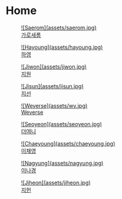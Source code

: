 # Home

<div class="home-grid" markdown="1">
<div markdown="1">
<a class="home-link" href="saerom/saerom-1" markdown="1">
<figure markdown="1">
![Saerom](assets/saerom.jpg)
<figcaption>가로새롬</figcaption>
</figure>
</a>
</div>
<div markdown="1">
<a class="home-link" href="hayoung/hayoung-1" markdown="1">
<figure markdown="1">
![Hayoung](assets/hayoung.jpg)
<figcaption>하영</figcaption>
</figure>
</a>
</div>
<div markdown="1">
<a class="home-link" href="jiwon/jiwon-1" markdown="1">
<figure markdown="1">
![Jiwon](assets/jiwon.jpg)
<figcaption>지원</figcaption>
</figure>
</a>
</div>
<div markdown="1">
<a class="home-link" href="jisun/jisun-1" markdown="1">
<figure markdown="1">
![Jisun](assets/jisun.jpg)
<figcaption>지선</figcaption>
</figure>
</a>
</div>
<div markdown="1">
<a class="home-link" href="https://fromis-wv.github.io/" markdown="1">
<figure markdown="1">
![Weverse](assets/wv.jpg)
<figcaption>Weverse</figcaption>
</figure>
</a>
</div>
<div markdown="1">
<a class="home-link" href="seoyeon/seoyeon-1" markdown="1">
<figure markdown="1">
![Seoyeon](assets/seoyeon.jpg)
<figcaption>더여니</figcaption>
</figure>
</a>
</div>
<div markdown="1">
<a class="home-link" href="chaeyoung/chaeyoung-1" markdown="1">
<figure markdown="1">
![Chaeyoung](assets/chaeyoung.jpg)
<figcaption>이채영</figcaption>
</figure>
</a>
</div>
<div markdown="1">
<a class="home-link" href="nagyung/nagyung-1" markdown="1">
<figure markdown="1">
![Nagyung](assets/nagyung.jpg)
<figcaption>이나경</figcaption>
</figure>
</a>
</div>
<div markdown="1">
<a class="home-link" href="jiheon/jiheon-1" markdown="1">
<figure markdown="1">
![Jiheon](assets/jiheon.jpg)
<figcaption>지헌</figcaption>
</figure>
</a>
</div>
</div>